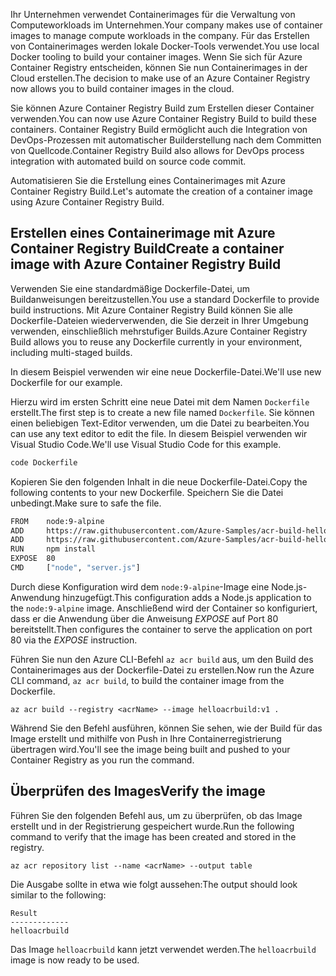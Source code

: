 <span data-ttu-id="642df-101">Ihr Unternehmen verwendet Containerimages für die Verwaltung von Computeworkloads im Unternehmen.</span><span class="sxs-lookup"><span data-stu-id="642df-101">Your company makes use of container images to manage compute workloads in the company.</span></span> <span data-ttu-id="642df-102">Für das Erstellen von Containerimages werden lokale Docker-Tools verwendet.</span><span class="sxs-lookup"><span data-stu-id="642df-102">You use local Docker tooling to build your container images.</span></span> <span data-ttu-id="642df-103">Wenn Sie sich für Azure Container Registry entscheiden, können Sie nun Containerimages in der Cloud erstellen.</span><span class="sxs-lookup"><span data-stu-id="642df-103">The decision to make use of an Azure Container Registry now allows you to build container images in the cloud.</span></span> 

<span data-ttu-id="642df-104">Sie können Azure Container Registry Build zum Erstellen dieser Container verwenden.</span><span class="sxs-lookup"><span data-stu-id="642df-104">You can now use Azure Container Registry Build to build these containers.</span></span> <span data-ttu-id="642df-105">Container Registry Build ermöglicht auch die Integration von DevOps-Prozessen mit automatischer Builderstellung nach dem Committen von Quellcode.</span><span class="sxs-lookup"><span data-stu-id="642df-105">Container Registry Build also allows for DevOps process integration with automated build on source code commit.</span></span>

<span data-ttu-id="642df-106">Automatisieren Sie die Erstellung eines Containerimages mit Azure Container Registry Build.</span><span class="sxs-lookup"><span data-stu-id="642df-106">Let's automate the creation of a container image using Azure Container Registry Build.</span></span>

## <a name="create-a-container-image-with-azure-container-registry-build"></a><span data-ttu-id="642df-107">Erstellen eines Containerimage mit Azure Container Registry Build</span><span class="sxs-lookup"><span data-stu-id="642df-107">Create a container image with Azure Container Registry Build</span></span>

<span data-ttu-id="642df-108">Verwenden Sie eine standardmäßige Dockerfile-Datei, um Buildanweisungen bereitzustellen.</span><span class="sxs-lookup"><span data-stu-id="642df-108">You use a standard Dockerfile to provide build instructions.</span></span> <span data-ttu-id="642df-109">Mit Azure Container Registry Build können Sie alle Dockerfile-Dateien wiederverwenden, die Sie derzeit in Ihrer Umgebung verwenden, einschließlich mehrstufiger Builds.</span><span class="sxs-lookup"><span data-stu-id="642df-109">Azure Container Registry Build allows you to reuse any Dockerfile currently in your environment, including multi-staged builds.</span></span>

<span data-ttu-id="642df-110">In diesem Beispiel verwenden wir eine neue Dockerfile-Datei.</span><span class="sxs-lookup"><span data-stu-id="642df-110">We'll use new Dockerfile for our example.</span></span> 

<span data-ttu-id="642df-111">Hierzu wird im ersten Schritt eine neue Datei mit dem Namen `Dockerfile` erstellt.</span><span class="sxs-lookup"><span data-stu-id="642df-111">The first step is to create a new file named `Dockerfile`.</span></span> <span data-ttu-id="642df-112">Sie können einen beliebigen Text-Editor verwenden, um die Datei zu bearbeiten.</span><span class="sxs-lookup"><span data-stu-id="642df-112">You can use any text editor to edit the file.</span></span> <span data-ttu-id="642df-113">In diesem Beispiel verwenden wir Visual Studio Code.</span><span class="sxs-lookup"><span data-stu-id="642df-113">We'll use Visual Studio Code for this example.</span></span>

```bash
code Dockerfile
```

<span data-ttu-id="642df-114">Kopieren Sie den folgenden Inhalt in die neue Dockerfile-Datei.</span><span class="sxs-lookup"><span data-stu-id="642df-114">Copy the following contents to your new Dockerfile.</span></span> <span data-ttu-id="642df-115">Speichern Sie die Datei unbedingt.</span><span class="sxs-lookup"><span data-stu-id="642df-115">Make sure to safe the file.</span></span> 

```bash
FROM    node:9-alpine
ADD     https://raw.githubusercontent.com/Azure-Samples/acr-build-helloworld-node/master/package.json /
ADD     https://raw.githubusercontent.com/Azure-Samples/acr-build-helloworld-node/master/server.js /
RUN     npm install
EXPOSE  80
CMD     ["node", "server.js"]
```

<span data-ttu-id="642df-116">Durch diese Konfiguration wird dem `node:9-alpine`-Image eine Node.js-Anwendung hinzugefügt.</span><span class="sxs-lookup"><span data-stu-id="642df-116">This configuration adds a Node.js application to the `node:9-alpine` image.</span></span> <span data-ttu-id="642df-117">Anschließend wird der Container so konfiguriert, dass er die Anwendung über die Anweisung *EXPOSE* auf Port 80 bereitstellt.</span><span class="sxs-lookup"><span data-stu-id="642df-117">Then configures the container to serve the application on port 80 via the *EXPOSE* instruction.</span></span>

<span data-ttu-id="642df-118">Führen Sie nun den Azure CLI-Befehl `az acr build` aus, um den Build des Containerimages aus der Dockerfile-Datei zu erstellen.</span><span class="sxs-lookup"><span data-stu-id="642df-118">Now run the Azure CLI command, `az acr build`, to build the container image from the Dockerfile.</span></span>

```azurecli
az acr build --registry <acrName> --image helloacrbuild:v1 .
```

<span data-ttu-id="642df-119">Während Sie den Befehl ausführen, können Sie sehen, wie der Build für das Image erstellt und mithilfe von Push in Ihre Containerregistrierung übertragen wird.</span><span class="sxs-lookup"><span data-stu-id="642df-119">You'll see the image being built and pushed to your Container Registry as you run the command.</span></span>

## <a name="verify-the-image"></a><span data-ttu-id="642df-120">Überprüfen des Images</span><span class="sxs-lookup"><span data-stu-id="642df-120">Verify the image</span></span>

<span data-ttu-id="642df-121">Führen Sie den folgenden Befehl aus, um zu überprüfen, ob das Image erstellt und in der Registrierung gespeichert wurde.</span><span class="sxs-lookup"><span data-stu-id="642df-121">Run the following command to verify that the image has been created and stored in the registry.</span></span>

```azurecli
az acr repository list --name <acrName> --output table
```

<span data-ttu-id="642df-122">Die Ausgabe sollte in etwa wie folgt aussehen:</span><span class="sxs-lookup"><span data-stu-id="642df-122">The output should look similar to the following:</span></span>

```console
Result
-------------
helloacrbuild
```

<span data-ttu-id="642df-123">Das Image `helloacrbuild` kann jetzt verwendet werden.</span><span class="sxs-lookup"><span data-stu-id="642df-123">The `helloacrbuild` image is now ready to be used.</span></span>
